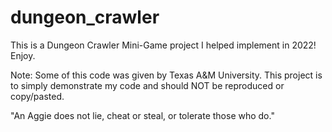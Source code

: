 # dungeon_crawler
This is a Dungeon Crawler Mini-Game project I helped implement in 2022! Enjoy.

Note: Some of this code was given by Texas A&M University. This project is to simply demonstrate my code and should NOT be reproduced or copy/pasted.

"An Aggie does not lie, cheat or steal, or tolerate those who do." 
